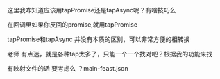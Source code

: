 这里我咋知道应该用tapPromise还是tapAsync呢？有啥技巧么


在回调里如果你反回的promise,就用tapPromise

tapPromise和tapAsync 并没有本质的区别，可以非常方便的相转换



老师 有点迷，就是各种tap太多了，只能一个一个找对吧？根据我的功能来找 

有映射文件的话 要考虑么  ？main-feast.json 

